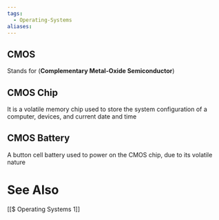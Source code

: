 ```yaml
---
tags:
  - Operating-Systems
aliases:
---
```

## CMOS
Stands for (**Complementary Metal-Oxide Semiconductor**)

## CMOS Chip
It is a volatile memory chip used to store the system configuration of a computer, devices, and current date and time

## CMOS Battery
A button cell battery used to power on the CMOS chip, due to its volatile nature

# See Also
[[$ Operating Systems 1]]